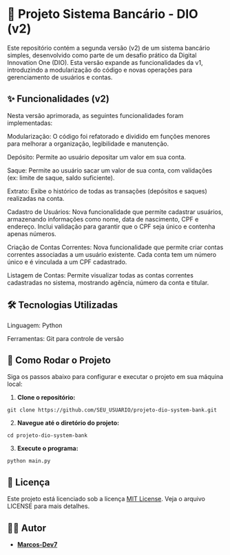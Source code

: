 # 🏦 Projeto Sistema Bancário - DIO (v2)
Este repositório contém a segunda versão (v2) de um sistema bancário simples, desenvolvido como parte de um desafio prático da Digital Innovation One (DIO). Esta versão expande as funcionalidades da v1, introduzindo a modularização do código e novas operações para gerenciamento de usuários e contas.

## ✨ Funcionalidades (v2)
Nesta versão aprimorada, as seguintes funcionalidades foram implementadas:

Modularização: O código foi refatorado e dividido em funções menores para melhorar a organização, legibilidade e manutenção.

Depósito: Permite ao usuário depositar um valor em sua conta.

Saque: Permite ao usuário sacar um valor de sua conta, com validações (ex: limite de saque, saldo suficiente).

Extrato: Exibe o histórico de todas as transações (depósitos e saques) realizadas na conta.

Cadastro de Usuários: Nova funcionalidade que permite cadastrar usuários, armazenando informações como nome, data de nascimento, CPF e endereço. Inclui validação para garantir que o CPF seja único e contenha apenas números.

Criação de Contas Correntes: Nova funcionalidade que permite criar contas correntes associadas a um usuário existente. Cada conta tem um número único e é vinculada a um CPF cadastrado.

Listagem de Contas: Permite visualizar todas as contas correntes cadastradas no sistema, mostrando agência, número da conta e titular.

## 🛠️ Tecnologias Utilizadas
Linguagem: Python

Ferramentas: Git para controle de versão

## 🚀 Como Rodar o Projeto
Siga os passos abaixo para configurar e executar o projeto em sua máquina local:

1. **Clone o repositório:**
```
git clone https://github.com/SEU_USUARIO/projeto-dio-system-bank.git
```
2. **Navegue até o diretório do projeto:**
```
cd projeto-dio-system-bank
```
3. **Execute o programa:**
```
python main.py
```
## 📄 Licença
Este projeto está licenciado sob a licença [MIT License](https://opensource.org/licenses/MIT). Veja o arquivo LICENSE para mais detalhes.

## 🧑‍💻 Autor
* **[Marcos-Dev7](https://github.com/Marcos-Dev7)**
